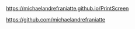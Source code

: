 ﻿https://michaelandrefraniatte.github.io/PrintScreen  
  
https://github.com/michaelandrefraniatte  